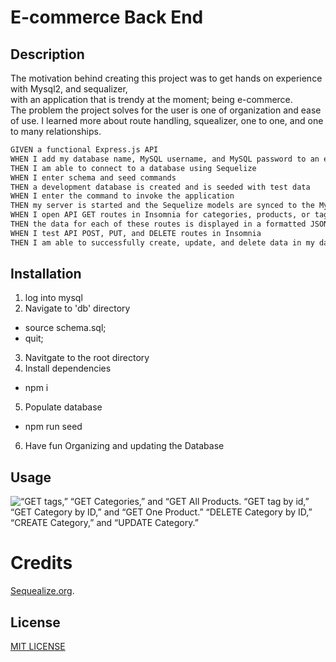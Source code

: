 # E-commerce Back End 

## Description

The motivation behind creating this project was to get hands on experience with Mysql2, and sequalizer,  
with an application that is trendy at the moment; being e-commerce.  
The problem the project solves for the user is one of organization and ease of use.
I learned more about route handling, squealizer, one to one, and one to many relationships. 


```md
GIVEN a functional Express.js API
WHEN I add my database name, MySQL username, and MySQL password to an environment variable file
THEN I am able to connect to a database using Sequelize
WHEN I enter schema and seed commands
THEN a development database is created and is seeded with test data
WHEN I enter the command to invoke the application
THEN my server is started and the Sequelize models are synced to the MySQL database
WHEN I open API GET routes in Insomnia for categories, products, or tags
THEN the data for each of these routes is displayed in a formatted JSON
WHEN I test API POST, PUT, and DELETE routes in Insomnia
THEN I am able to successfully create, update, and delete data in my database
```

## Installation

 1. log into mysql
 2. Navigate to 'db' directory
 * source schema.sql;
 *  quit;
 3. Navitgate to the root directory
 4. Install dependencies
 * npm i
 5. Populate database
 * npm run seed
 6. Have fun Organizing and updating the Database

 ## Usage

 ![“GET tags,” “GET Categories,” and “GET All Products. “GET tag by id,” “GET Category by ID,” and “GET One Product.” “DELETE Category by ID,” “CREATE Category,” and “UPDATE Category.”](./Develop/assets/commerceGIF.gif)

# Credits

[Sequealize.org](https://sequelize.org/api/v7/functions/_sequelize_core.decorators_legacy.autoincrement "AutoIncrememnt").

## License
[MIT LICENSE](https://choosealicense.com/licenses/mit/ "LICENSE")